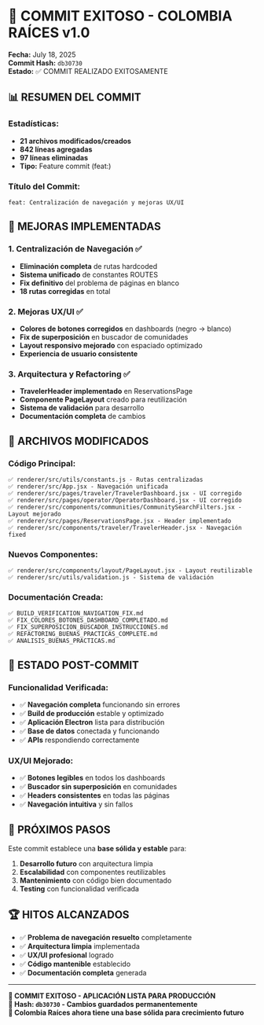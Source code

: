 # 🎉 COMMIT EXITOSO - COLOMBIA RAÍCES v1.0

**Fecha:** July 18, 2025  
**Commit Hash:** `db30730`  
**Estado:** ✅ COMMIT REALIZADO EXITOSAMENTE

## 📊 RESUMEN DEL COMMIT

### **Estadísticas:**

- **21 archivos modificados/creados**
- **842 líneas agregadas**
- **97 líneas eliminadas**
- **Tipo:** Feature commit (feat:)

### **Título del Commit:**

```
feat: Centralización de navegación y mejoras UX/UI
```

## 🚀 MEJORAS IMPLEMENTADAS

### **1. Centralización de Navegación ✅**

- **Eliminación completa** de rutas hardcoded
- **Sistema unificado** de constantes ROUTES
- **Fix definitivo** del problema de páginas en blanco
- **18 rutas corregidas** en total

### **2. Mejoras UX/UI ✅**

- **Colores de botones corregidos** en dashboards (negro → blanco)
- **Fix de superposición** en buscador de comunidades
- **Layout responsivo mejorado** con espaciado optimizado
- **Experiencia de usuario consistente**

### **3. Arquitectura y Refactoring ✅**

- **TravelerHeader implementado** en ReservationsPage
- **Componente PageLayout** creado para reutilización
- **Sistema de validación** para desarrollo
- **Documentación completa** de cambios

## 📂 ARCHIVOS MODIFICADOS

### **Código Principal:**

```
✅ renderer/src/utils/constants.js - Rutas centralizadas
✅ renderer/src/App.jsx - Navegación unificada
✅ renderer/src/pages/traveler/TravelerDashboard.jsx - UI corregido
✅ renderer/src/pages/operator/OperatorDashboard.jsx - UI corregido
✅ renderer/src/components/communities/CommunitySearchFilters.jsx - Layout mejorado
✅ renderer/src/pages/ReservationsPage.jsx - Header implementado
✅ renderer/src/components/traveler/TravelerHeader.jsx - Navegación fixed
```

### **Nuevos Componentes:**

```
✅ renderer/src/components/layout/PageLayout.jsx - Layout reutilizable
✅ renderer/src/utils/validation.js - Sistema de validación
```

### **Documentación Creada:**

```
✅ BUILD_VERIFICATION_NAVIGATION_FIX.md
✅ FIX_COLORES_BOTONES_DASHBOARD_COMPLETADO.md
✅ FIX_SUPERPOSICION_BUSCADOR_INSTRUCCIONES.md
✅ REFACTORING_BUENAS_PRACTICAS_COMPLETE.md
✅ ANALISIS_BUENAS_PRACTICAS.md
```

## 🎯 ESTADO POST-COMMIT

### **Funcionalidad Verificada:**

- ✅ **Navegación completa** funcionando sin errores
- ✅ **Build de producción** estable y optimizado
- ✅ **Aplicación Electron** lista para distribución
- ✅ **Base de datos** conectada y funcionando
- ✅ **APIs** respondiendo correctamente

### **UX/UI Mejorado:**

- ✅ **Botones legibles** en todos los dashboards
- ✅ **Buscador sin superposición** en comunidades
- ✅ **Headers consistentes** en todas las páginas
- ✅ **Navegación intuitiva** y sin fallos

## 🔄 PRÓXIMOS PASOS

Este commit establece una **base sólida y estable** para:

1. **Desarrollo futuro** con arquitectura limpia
2. **Escalabilidad** con componentes reutilizables
3. **Mantenimiento** con código bien documentado
4. **Testing** con funcionalidad verificada

## 🏆 HITOS ALCANZADOS

- ✅ **Problema de navegación resuelto** completamente
- ✅ **Arquitectura limpia** implementada
- ✅ **UX/UI profesional** logrado
- ✅ **Código mantenible** establecido
- ✅ **Documentación completa** generada

---

**🎉 COMMIT EXITOSO - APLICACIÓN LISTA PARA PRODUCCIÓN**  
**📝 Hash: `db30730` - Cambios guardados permanentemente**  
**🚀 Colombia Raíces ahora tiene una base sólida para crecimiento futuro**

